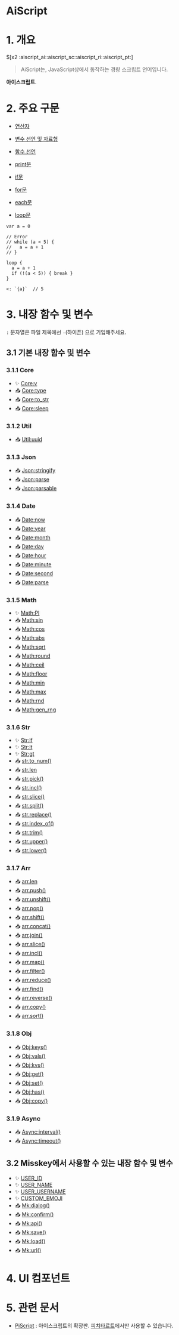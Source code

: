# AiScript

# 1. 개요

$[x2 :aiscript_ai::aiscript_sc::aiscript_ri::aiscript_pt:]

> AiScript는, JavaScript상에서 동작하는 경량 스크립트 언어입니다.

**아이스크립트**.

# 2. 주요 구문

* [연산자](연산자(AiScript).md)
* [변수 선언 및 자료형](변수_선언_및_자료형(AiScript).md)
* [함수 선언](함수_선언(AiScript).md)

* [print문](print(AiScript).md)
* [if문](if(AiScript).md)
* [for문](for(AiScript).md)
* [each문](each(AiScript).md)
* [loop문](loop(AiScript).md)

```
var a = 0

// Error
// while (a < 5) {
//   a = a + 1
// }

loop {
  a = a + 1
  if (!(a < 5)) { break }
}

<: `{a}`  // 5
```

# 3. 내장 함수 및 변수

`:` 문자열은 파일 제목에선 `-`(하이픈) 으로 기입해주세요.

## 3.1 기본 내장 함수 및 변수

### 3.1.1 Core

* ✨ [Core:v](Core-v(AiScript).md)
* 📥 [Core:type](Core-type(AiScript).md)
* 📥 [Core:to_str](Core-to_str(AiScript).md)
* 📥 [Core:sleep](Core-sleep(AiScript).md)

### 3.1.2 Util

* 📥 [Util:uuid](Util-uuid(AiScript).md)

### 3.1.3 Json

* 📥 [Json:stringify](Json-stringify(AiScript).md)
* 📥 [Json:parse](Json-parse(AiScript).md)
* 📥 [Json:parsable](Json-parsable(AiScript).md)

### 3.1.4 Date

* 📥 [Date:now](Date-now(AiScript).md)
* 📥 [Date:year](Date-year(AiScript).md)
* 📥 [Date:month](Date-month(AiScript).md)
* 📥 [Date:day](Date-day(AiScript).md)
* 📥 [Date:hour](Date-hour(AiScript).md)
* 📥 [Date:minute](Date-minute(AiScript).md)
* 📥 [Date:second](Date-second(AiScript).md)
* 📥 [Date:parse](Date-parse(AiScript).md)

### 3.1.5 Math

* ✨ [Math:PI](Math-PI(AiScript).md)
* 📥 [Math:sin](Math-sin(AiScript).md)
* 📥 [Math:cos](Math-cos(AiScript).md)
* 📥 [Math:abs](Math-abs(AiScript).md)
* 📥 [Math:sqrt](Math-sqrt(AiScript).md)
* 📥 [Math:round](Math-round(AiScript).md)
* 📥 [Math:ceil](Math-ceil(AiScript).md)
* 📥 [Math:floor](Math-floor(AiScript).md)
* 📥 [Math:min](Math-min(AiScript).md)
* 📥 [Math:max](Math-max(AiScript).md)
* 📥 [Math:rnd](Math-rnd(AiScript).md)
* 📥 [Math:gen_rng](Math-gen_rng(AiScript).md)

### 3.1.6 Str

* ✨ [Str:lf](Str-lf(AiScript).md)
* ✨ [Str:lt](Str-lt(AiScript).md)
* ✨ [Str:gt](Str-gt(AiScript).md)
* 📥 [str.to_num()](str.to_num()(AiScript).md)
* 📥 [str.len](str.len(AiScript).md)
* 📥 [str.pick()](str.pick()(AiScript).md)
* 📥 [str.incl()](str.incl()(AiScript).md)
* 📥 [str.slice()](str.slice()(AiScript).md)
* 📥 [str.split()](str.split()(AiScript).md)
* 📥 [str.replace()](str.replace()(AiScript).md)
* 📥 [str.index_of()](str.index_of()(AiScript).md)
* 📥 [str.trim()](str.trim()(AiScript).md)
* 📥 [str.upper()](str.upper()(AiScript).md)
* 📥 [str.lower()](str.lower()(AiScript).md)

### 3.1.7 Arr

* 📥 [arr.len](arr.len(AiScript).md)
* 📥 [arr.push()](arr.push()(AiScript).md)
* 📥 [arr.unshift()](arr.unshift()(AiScript).md)
* 📥 [arr.pop()](arr.pop()(AiScript).md)
* 📥 [arr.shift()](arr.shift()(AiScript).md)
* 📥 [arr.concat()](arr.concat()(AiScript).md)
* 📥 [arr.join()](arr.join()(AiScript).md)
* 📥 [arr.slice()](arr.slice()(AiScript).md)
* 📥 [arr.incl()](arr.incl()(AiScript).md)
* 📥 [arr.map()](arr.map()(AiScript).md)
* 📥 [arr.filter()](arr.filter()(AiScript).md)
* 📥 [arr.reduce()](arr.reduce()(AiScript).md)
* 📥 [arr.find()](arr.find()(AiScript).md)
* 📥 [arr.reverse()](arr.reverse()(AiScript).md)
* 📥 [arr.copy()](arr.copy()(AiScript).md)
* 📥 [arr.sort()](arr.sort()(AiScript).md)

### 3.1.8 Obj

* 📥 [Obj:keys()](Obj-keys()(AiScript).md)
* 📥 [Obj:vals()](Obj-vals()(AiScript).md)
* 📥 [Obj:kvs()](Obj-kvs()(AiScript).md)
* 📥 [Obj:get()](Obj-get()(AiScript).md)
* 📥 [Obj:set()](Obj-set()(AiScript).md)
* 📥 [Obj:has()](Obj-has()(AiScript).md)
* 📥 [Obj:copy()](Obj-copy()(AiScript).md)

### 3.1.9 Async

* 📥 [Async:interval()](Async-interval()(AiScript).md)
* 📥 [Async:timeout()](Async-timeout()(AiScript).md)

## 3.2 Misskey에서 사용할 수 있는 내장 함수 및 변수

* ✨ [USER_ID](AS_USER_ID(AiScript).md)
* ✨ [USER_NAME](AS_USER_NAME(AiScript).md)
* ✨ [USER_USERNAME](USER_USERNAME(AiScript).md)
* ✨ [CUSTOM_EMOJI](CUSTOM_EMOJI(AiScript).md)
* 📥 [Mk:dialog()](Mk-dialog()(AiScript).md)
* 📥 [Mk:confirm()](Mk-confirm()(AiScript).md)
* 📥 [Mk:api()](Mk-api()(AiScript).md)
* 📥 [Mk:save()](Mk-save()(AiScript).md)
* 📥 [Mk:load()](Mk-load()(AiScript).md)
* 📥 [Mk:url()](Mk-url()(AiScript).md)

# 4. UI 컴포넌트

# 5. 관련 문서

* [PiScript](PiScript.md) : 아이스크립트의 확장판. [피치타르트](피치타르트.md)에서만 사용할 수 있습니다.
